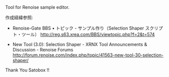 Tool for Renoise sample editor.

作成経緯参照:

* Renoise-Gate BBS • トピック - サンプル作り（Selection Shaper スクリプト・ツール）
<http://reg.s63.xrea.com/BBS/viewtopic.php?f=2&t=574>

* New Tool (3.0): Selection Shaper - XRNX Tool Announcements & Discussion - Renoise Forums  
<http://forum.renoise.com/index.php/topic/41563-new-tool-30-selection-shaper/>


Thank You Satobox !!


